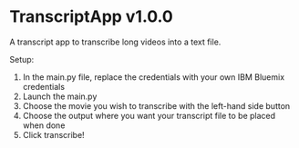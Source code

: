 # TranscriptApp v1.0.0
 A transcript app to transcribe long videos into a text file.
 
 Setup:
 
 1. In the main.py file, replace the credentials with your own IBM Bluemix credentials
 2. Launch the main.py
 3. Choose the movie you wish to transcribe with the left-hand side button
 4. Choose the output where you want your transcript file to be placed when done
 5. Click transcribe!
